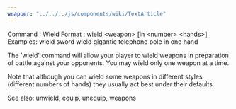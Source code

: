 ```yaml
---
wrapper: "../../../js/components/wiki/TextArticle"
---
```

Command : Wield
Format  : wield &lt;weapon&gt; [in &lt;number&gt; &lt;hands&gt;]
Examples: wield sword
          wield gigantic telephone pole in one hand
 
The 'wield' command will allow your player to wield weapons in
preparation of battle against your opponents.  You may wield only
one weapon at a time.
 
Note that although you can wield some weapons in different styles
(different numbers of hands) they usually act best under their
defaults.
 
See also: unwield, equip, unequip, weapons
